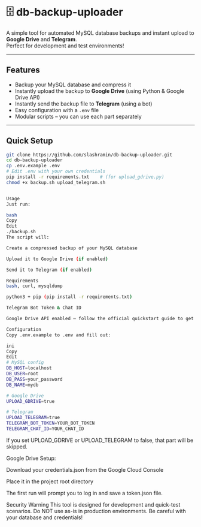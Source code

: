 # 🗄️ db-backup-uploader

A simple tool for automated MySQL database backups and instant upload to **Google Drive** and **Telegram**.  
Perfect for development and test environments!

---

## Features

- Backup your MySQL database and compress it
- Instantly upload the backup to **Google Drive** (using Python & Google Drive API)
- Instantly send the backup file to **Telegram** (using a bot)
- Easy configuration with a `.env` file
- Modular scripts – you can use each part separately

---

## Quick Setup

```bash
git clone https://github.com/slashramin/db-backup-uploader.git
cd db-backup-uploader
cp .env.example .env
# Edit .env with your own credentials
pip install -r requirements.txt    # (for upload_gdrive.py)
chmod +x backup.sh upload_telegram.sh


Usage
Just run:

bash
Copy
Edit
./backup.sh
The script will:

Create a compressed backup of your MySQL database

Upload it to Google Drive (if enabled)

Send it to Telegram (if enabled)

Requirements
bash, curl, mysqldump

python3 + pip (pip install -r requirements.txt)

Telegram Bot Token & Chat ID

Google Drive API enabled – follow the official quickstart guide to get credentials.json

Configuration
Copy .env.example to .env and fill out:

ini
Copy
Edit
# MySQL config
DB_HOST=localhost
DB_USER=root
DB_PASS=your_password
DB_NAME=mydb

# Google Drive
UPLOAD_GDRIVE=true

# Telegram
UPLOAD_TELEGRAM=true
TELEGRAM_BOT_TOKEN=YOUR_BOT_TOKEN
TELEGRAM_CHAT_ID=YOUR_CHAT_ID

``` 

If you set UPLOAD_GDRIVE or UPLOAD_TELEGRAM to false, that part will be skipped.

Google Drive Setup:

Download your credentials.json from the Google Cloud Console

Place it in the project root directory

The first run will prompt you to log in and save a token.json file.

Security Warning
This tool is designed for development and quick-test scenarios.
Do NOT use as-is in production environments.
Be careful with your database and credentials!